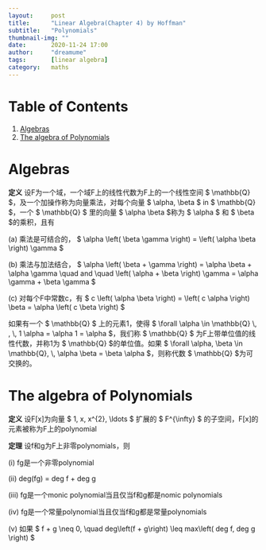 ```yaml
---
layout:     post
title:      "Linear Algebra(Chapter 4) by Hoffman"
subtitle:   "Polynomials"
thumbnail-img: ""
date:       2020-11-24 17:00
author:     "dreamume"
tags: 		[linear algebra]
category:   maths
---
```

<head>
    <script src="https://cdn.mathjax.org/mathjax/latest/MathJax.js?config=TeX-AMS-MML_HTMLorMML" type="text/javascript"></script>
    <script type="text/x-mathjax-config">
        MathJax.Hub.Config({
            tex2jax: {
            skipTags: ['script', 'noscript', 'style', 'textarea', 'pre'],
            inlineMath: [['$','$']]
            }
        });
    </script>
</head>

# Table of Contents

1.  [Algebras](#org42f2702)
2.  [The algebra of Polynomials](#orgefd9580)


<a id="org42f2702"></a>

# Algebras

**定义** 设F为一个域，一个域F上的线性代数为F上的一个线性空间 $ \\mathbb{Q} $，及一个加操作称为向量乘法，对每个向量 $ \\alpha, \\beta $ in $ \\mathbb{Q} $，一个 $ \\mathbb{Q} $ 里的向量 $ \\alpha \\beta $称为 $ \\alpha $ 和 $ \\beta $的乘积，且有

(a) 乘法是可结合的， $ \\alpha \\left( \\beta \\gamma \\right) = \\left( \\alpha \\beta \\right) \\gamma $

(b) 乘法与加法结合， $ \\alpha \\left( \\beta + \\gamma \\right) = \\alpha \\beta + \\alpha \\gamma \\quad and \\quad \\left( \\alpha + \\beta \\right) \\gamma = \\alpha \\gamma + \\beta \\gamma $

(c) 对每个F中常数c，有 $ c \\left( \\alpha \\beta \\right) = \\left( c \\alpha \\right) \\beta = \\alpha \\left( c \\beta \\right) $

如果有一个 $ \\mathbb{Q} $ 上的元素1，使得 $ \\forall \\alpha \\in \\mathbb{Q} \\, , \\, 1 \\alpha = \\alpha 1 = \\alpha $，我们称 $ \\mathbb{Q} $ 为F上带单位值的线性代数，并称1为 $ \\mathbb{Q} $的单位值。如果 $ \\forall \\alpha, \\beta \\in \\mathbb{Q}, \\, \\alpha \\beta = \\beta \\alpha $，则称代数 $ \\mathbb{Q} $为可交换的。


<a id="orgefd9580"></a>

# The algebra of Polynomials

**定义** 设F[x]为向量 $ 1, x, x^{2}, \\ldots $ 扩展的 $ F^{\\infty} $ 的子空间，F[x]的元素被称为F上的polynomial

**定理** 设f和g为F上非零polynomials，则

(i) fg是一个非零polynomial

(ii) deg(fg) = deg f + deg g

(iii) fg是一个monic polynomial当且仅当f和g都是nomic polynomials

(iv) fg是一个常量polynomial当且仅当f和g都是常量polynomials

(v) 如果 $ f + g \\neq 0, \\quad deg\\left(f + g\\right) \\leq max\\left( deg f, deg g \\right) $
